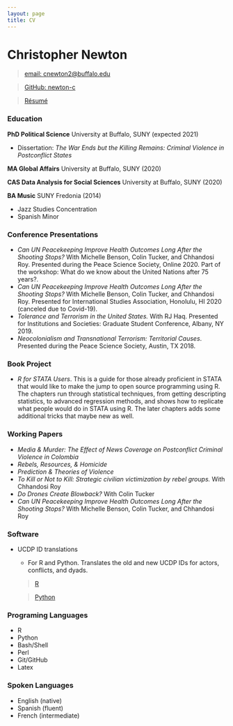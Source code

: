 ```yaml
---
layout: page
title: CV
---
```


# Christopher Newton
> [email: cnewton2@buffalo.edu](mailto:cnewton2@buffalo.edu)

> [GitHub: newton-c](https://github.com/newton-c/)

> [Résumé](https://github.com/newton-c/Home/tree/main/assets/newton_resume.pdf)

### Education
**PhD Political Science** University at Buffalo, SUNY (expected 2021)

- Dissertation: *The War Ends but the Killing Remains: Criminal Violence in Postconflict States*

**MA Global Affairs** University at Buffalo, SUNY (2020)

**CAS Data Analysis for Social Sciences** University at Buffalo, SUNY (2020)  

**BA Music** SUNY Fredonia (2014)
- Jazz Studies Concentration
- Spanish Minor

### Conference Presentations
- *Can UN Peacekeeping Improve Health Outcomes Long After the Shooting Stops?* With Michelle Benson, Colin Tucker, and Chhandosi Roy. Presented during the Peace Science Society, Online 2020. Part of the workshop: What do we know about the United Nations after 75 years?.
- *Can UN Peacekeeping Improve Health Outcomes Long After the Shooting Stops?* With Michelle Benson, Colin Tucker, and Chhandosi Roy. Presented for International Studies Association, Honolulu, HI 2020 (canceled due to Covid-19).
- *Tolerance and Terrorism in the United States.* With RJ Haq. Presented for Institutions and Societies: Graduate Student Conference, Albany, NY 2019.
- *Neocolonialism and Transnational Terrorism: Territorial Causes*. Presented during the Peace Science Society, Austin, TX 2018.

### Book Project
- *R for STATA Users*. This is a guide for those already proficient in STATA that would like to make the jump to open source programming using R. The chapters run through statistical techniques, from getting descripting statistics, to advanced regression methods, and shows how to replicate what people would do in STATA using R. The later chapters adds some additional tricks that maybe new as well.

### Working Papers
- *Media & Murder: The Effect of News Coverage on Postconflict Criminal Violence in Colombia*
- *Rebels, Resources, & Homicide*
- *Prediction & Theories of Violence*
- *To Kill or Not to Kill: Strategic civilian victimization by rebel groups.* With Chhandosi Roy
- *Do Drones Create Blowback?* With Colin Tucker
- *Can UN Peacekeeping Improve Health Outcomes Long After the Shooting Stops?* With Michelle Benson, Colin Tucker, and Chhandosi Roy

### Software
- UCDP ID translations
  - For R and Python. Translates the old and new UCDP IDs for actors, conflicts, and dyads.
  > [R](https://github.com/newton-c/UCDP_ID_translation_R)
  
  > [Python](https://github.com/newton-c/UCDP_IT_translation_python)

### Programing Languages
- R
- Python
- Bash/Shell
- Perl
- Git/GitHub
- Latex

### Spoken Languages
- English (native)
- Spanish (fluent)
- French (intermediate)
